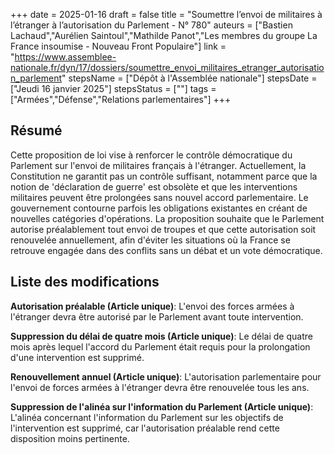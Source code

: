 +++
date = 2025-01-16
draft = false
title = "Soumettre l’envoi de militaires à l’étranger à l’autorisation du Parlement - N° 780"
auteurs = ["Bastien Lachaud","Aurélien Saintoul","Mathilde Panot","Les membres du groupe La France insoumise - Nouveau Front Populaire"]
link = "https://www.assemblee-nationale.fr/dyn/17/dossiers/soumettre_envoi_militaires_etranger_autorisation_parlement"
stepsName = ["Dépôt à l'Assemblée nationale"]
stepsDate = ["Jeudi 16 janvier 2025"]
stepsStatus = [""]
tags = ["Armées","Défense","Relations parlementaires"]
+++

## Résumé

Cette proposition de loi vise à renforcer le contrôle démocratique du Parlement sur l'envoi de militaires français à l'étranger. Actuellement, la Constitution ne garantit pas un contrôle suffisant, notamment parce que la notion de 'déclaration de guerre' est obsolète et que les interventions militaires peuvent être prolongées sans nouvel accord parlementaire. Le gouvernement contourne parfois les obligations existantes en créant de nouvelles catégories d'opérations. La proposition souhaite que le Parlement autorise préalablement tout envoi de troupes et que cette autorisation soit renouvelée annuellement, afin d'éviter les situations où la France se retrouve engagée dans des conflits sans un débat et un vote démocratique.

## Liste des modifications

**Autorisation préalable (Article unique)**: L'envoi des forces armées à l'étranger devra être autorisé par le Parlement avant toute intervention.

**Suppression du délai de quatre mois (Article unique)**: Le délai de quatre mois après lequel l'accord du Parlement était requis pour la prolongation d'une intervention est supprimé.

**Renouvellement annuel (Article unique)**: L'autorisation parlementaire pour l'envoi de forces armées à l'étranger devra être renouvelée tous les ans.

**Suppression de l'alinéa sur l'information du Parlement (Article unique)**: L'alinéa concernant l'information du Parlement sur les objectifs de l'intervention est supprimé, car l'autorisation préalable rend cette disposition moins pertinente.
